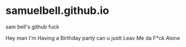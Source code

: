 # samuelbell.github.io
sam bell's github fuck


Hey man I'm  Having a Birthday party can u justt Leav Me da F*ck Alone
